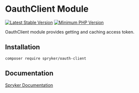 # OauthClient Module
[![Latest Stable Version](https://poser.pugx.org/spryker/oauth-client/v/stable.svg)](https://packagist.org/packages/spryker/oauth-client)
[![Minimum PHP Version](https://img.shields.io/badge/php-%3E%3D%208.2-8892BF.svg)](https://php.net/)

OauthClient module provides getting and caching access token.

## Installation

```
composer require spryker/oauth-client
```

## Documentation

[Spryker Documentation](https://docs.spryker.com)
